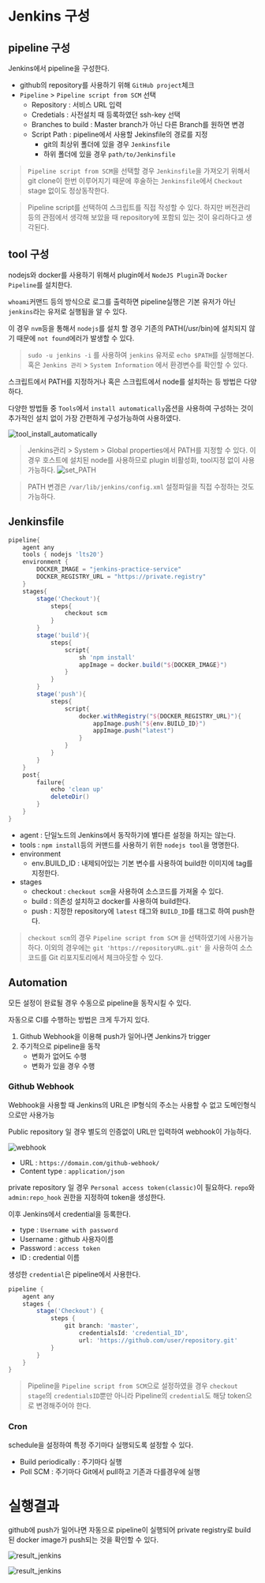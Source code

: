 # Jenkins 구성

## pipeline 구성

Jenkins에서 pipeline을 구성한다.

- github의 repository를 사용하기 위해 `GitHub project`체크
- `Pipeline` > `Pipeline script from SCM` 선택
  - Repository : 서비스 URL 입력
  - Credetials : 사전설치 때 등록하였던 ssh-key 선택
  - Branches to build : Master branch가 아닌 다른 Branch를 원하면 변경
  - Script Path : pipeline에서 사용할 Jekinsfile의 경로를 지정
    - git의 최상위 폴더에 있을 경우 `Jenkinsfile`
    - 하위 폴더에 있을 경우 `path/to/Jenkinsfile`

> `Pipeline script from SCM`을 선택할 경우 `Jenkinsfile`을 가져오기 위해서 git clone이 한번 이루어지기 때문에 후술하는 `Jenkinsfile`에서 `Checkout` stage 없이도 정상동작한다.

> Pipeline script를 선택하여 스크립트를 직접 작성할 수 있다.
> 하지만 버전관리 등의 관점에서 생각해 보았을 때 repository에 포함되 있는 것이 유리하다고 생각된다.

## tool 구성

nodejs와 docker를 사용하기 위해서 plugin에서 `NodeJS Plugin`과 `Docker Pipeline`를 설치한다.

`whoami`커맨드 등의 방식으로 로그를 출력하면 pipeline실행은 기본 유저가 아닌 `jenkins`라는 유저로 실행됨을 알 수 있다.

이 경우 `nvm`등을 통해서 `nodejs`를 설치 할 경우 기존의 PATH(/usr/bin)에 설치되지 않기 때문에 `not found`에러가 발생할 수 있다.

> `sudo -u jenkins -i` 를 사용하여 `jenkins` 유저로 `echo $PATH`를 실행해본다.
> 혹은 `Jenkins 관리` > `System Information` 에서 환경변수를 확인할 수 있다.

스크립트에서 PATH를 지정하거나 혹은 스크립트에서 node를 설치하는 등 방법은 다양하다.

다양한 방법들 중 `Tools`에서 `install automatically`옵션을 사용하여 구성하는 것이 추가적인 설치 없이 가장 간편하게 구성가능하여 사용하였다.

![tool_install_automatically](./tool_install_automatically.png)

> Jenkins관리 > System > Global properties에서 PATH를 지정할 수 있다.
> 이경우 호스트에 설치된 node를 사용하므로 plugin 비활성화, tool지정 없이 사용 가능하다.
> ![set_PATH](./set_PATH.png)

> PATH 변경은 `/var/lib/jenkins/config.xml` 설정파일을 직접 수정하는 것도 가능하다.

## Jenkinsfile

```Groovy
pipeline{
    agent any
    tools { nodejs 'lts20'}
    environment {
        DOCKER_IMAGE = "jenkins-practice-service"
        DOCKER_REGISTRY_URL = "https://private.registry"
    }
    stages{
        stage('Checkout'){
            steps{
                checkout scm
            }
        }
        stage('build'){
            steps{
                script{
                    sh 'npm install'
                    appImage = docker.build("${DOCKER_IMAGE}")
                }
            }
        }
        stage('push'){
            steps{
                script{
                    docker.withRegistry("${DOCKER_REGISTRY_URL}"){
                        appImage.push("${env.BUILD_ID}")
                        appImage.push("latest")
                    }
                }
            }
        }
    }
    post{
        failure{
            echo 'clean up'
            deleteDir()
        }
    }
}
```

- agent : 단일노드의 Jenkins에서 동작하기에 별다른 설정을 하지는 않는다.
- tools : `npm install`등의 커맨드를 사용하기 위한 `nodejs tool`을 명명한다.
- environment
  - env.BUILD_ID : 내제되어있는 기본 변수를 사용하여 build한 이미지에 tag를 지정한다.
- stages
  - checkout : `checkout scm`을 사용하여 소스코드를 가져올 수 있다.
  - build : 의존성 설치하고 docker를 사용하여 build한다.
  - push : 지정한 repository에 `latest` 태그와 `BUILD_ID`를 태그로 하여 push한다.

> `checkout scm`의 경우 `Pipeline script from SCM` 을 선택하였기에 사용가능하다. 이외의 경우에는 `git 'https://repositoryURL.git'` 을 사용하여 소스코드를 Git 리포지토리에서 체크아웃할 수 있다.

## Automation

모든 설정이 완료될 경우 수동으로 pipeline을 동작시킬 수 있다.

자동으로 CI를 수행하는 방법은 크게 두가지 있다.

1. Github Webhook을 이용해 push가 일어나면 Jenkins가 trigger
2. 주기적으로 pipeline을 동작
   - 변화가 없어도 수행
   - 변화가 있을 경우 수행

### Github Webhook

Webhook을 사용할 때 Jenkins의 URL은 IP형식의 주소는 사용할 수 없고 도메인형식으로만 사용가능

Public repository 일 경우 별도의 인증없이 URL만 입력하여 webhook이 가능하다.

![webhook](./webhook.png)

- URL : `https://domain.com/github-webhook/`
- Content type : `application/json`

private repository 일 경우 `Personal access token(classic)`이 필요하다. `repo`와 `admin:repo_hook` 권한을 지정하여 token을 생성한다.

이후 Jenkins에서 credential을 등록한다.
- type : `Username with password`
- Username : github 사용자이름
- Password : `access token`
- ID : credential 이름

생성한 `credential`은 pipeline에서 사용한다.

```groovy
pipeline {
    agent any
    stages {
        stage('Checkout') {
            steps {
                git branch: 'master',
                    credentialsId: 'credential_ID',
                    url: 'https://github.com/user/repository.git'
            }
        }
    }
}
```

> Pipeline을 `Pipeline script from SCM`으로 설정하였을 경우 `checkout stage`의 `credentialsID`뿐만 아니라 Pipeline의 `credential`도 해당 token으로 변경해주어야 한다.

### Cron

schedule을 설정하여 특정 주기마다 실행되도록 설정할 수 있다.

- Build periodically : 주기마다 실행
- Poll SCM : 주기마다 Git에서 pull하고 기존과 다를경우에 실행

# 실행결과

github에 push가 일어나면 자동으로 pipeline이 실행되어 private registry로 build된 docker image가 push되는 것을 확인할 수 있다.

![result_jenkins](./result_jenkins.png)

![result_jenkins](./result_registry.png)